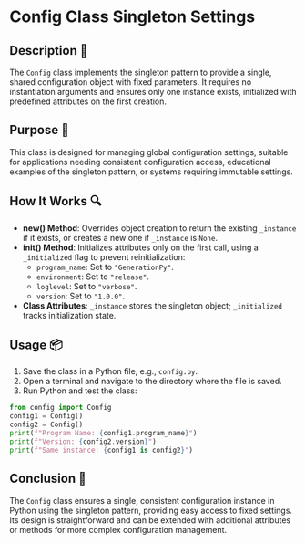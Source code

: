 # Config Class Singleton Settings

## Description 📝

The `Config` class implements the singleton pattern to provide a single, shared configuration object with fixed parameters.
It requires no instantiation arguments and ensures only one instance exists, initialized with predefined attributes on the first creation.

## Purpose 🎯

This class is designed for managing global configuration settings, suitable for applications needing consistent configuration access, educational examples of the singleton pattern, or systems requiring immutable settings.

## How It Works 🔍

-   ****new**() Method**: Overrides object creation to return the existing `_instance` if it exists, or creates a new one if `_instance` is `None`.
-   ****init**() Method**: Initializes attributes only on the first call, using a `_initialized` flag to prevent reinitialization:
    -   `program_name`: Set to `"GenerationPy"`.
    -   `environment`: Set to `"release"`.
    -   `loglevel`: Set to `"verbose"`.
    -   `version`: Set to `"1.0.0"`.
-   **Class Attributes**: `_instance` stores the singleton object; `_initialized` tracks initialization state.

## Usage 📦

1. Save the class in a Python file, e.g., `config.py`.
2. Open a terminal and navigate to the directory where the file is saved.
3. Run Python and test the class:

```python
from config import Config
config1 = Config()
config2 = Config()
print(f"Program Name: {config1.program_name}")
print(f"Version: {config2.version}")
print(f"Same instance: {config1 is config2}")
```

## Conclusion 🚀

The `Config` class ensures a single, consistent configuration instance in Python using the singleton pattern, providing easy access to fixed settings.
Its design is straightforward and can be extended with additional attributes or methods for more complex configuration management.
